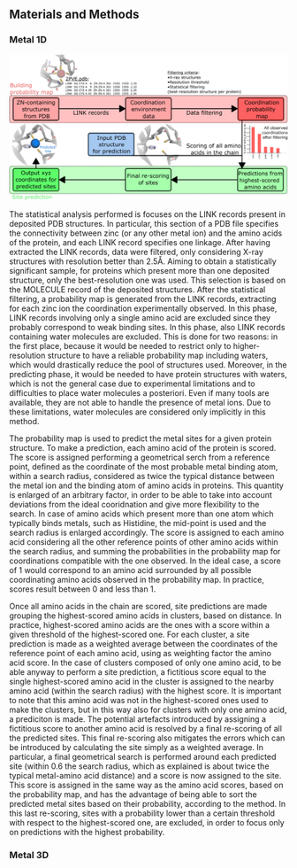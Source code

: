 ## Materials and Methods

### Metal 1D
![Workflow of Metal1D](images/metal1D_scheme_large.png)

The statistical analysis performed is focuses on the LINK records present in deposited PDB structures. In particular, this section of a PDB file specifies the connectivity between zinc (or any other metal ion) and the amino acids of the protein, and each LINK record specifies one linkage. After having extracted the LINK records, data were filtered, only considering X-ray structures with resolution better than $2.5 \text{\AA}$. Aiming to obtain a statistically significant sample, for proteins which present more than one deposited structure, only the best-resolution one was used. This selection is based on the MOLECULE record of the deposited structures.
After the statistical filtering, a probability map is generated from the LINK records, extracting for each zinc ion the coordination experimentally observed. In this phase, LINK records involving only a single amino acid are excluded since they probably correspond to weak binding sites. In this phase, also LINK records containing water molecules are excluded. This is done for two reasons: in the first place, because it would be needed to restrict only to higher-resolution structure to have a reliable probability map including waters, which would drastically reduce the pool of structures used. Moreover, in the predicting phase, it would be needed to have protein structures with waters, which is not the general case due to experimental limitations and to difficulties to place water molecules a posteriori. Even if many tools are available, they are not able to handle the presence of metal ions. Due to these limitations, water molecules are considered only implicitly in this method.
<!---
Not sure if it is the best way to discuss why water molecules were not considered. My be a good idea to have a separate section in the methods, describing problems related to waters molecules (which would motivate why in both methods waters are considered only implicitly.)
-->

The probability map is used to predict the metal sites for a given protein structure. To make a prediction, each amino acid of the protein is scored. The score is assigned performing a geometrical serch from a reference point, defined as the coordinate of the most probable metal binding atom, within a search radius, considered as twice the typical distance between the metal ion and the binding atom of amino acids in proteins. This quantity is enlarged of an arbitrary factor, in order to be able to take into account deviations from the ideal cooridnation and give more flexibility to the search. In case of amino acids which present more than one atom which typically binds metals, such as Histidine, the mid-point is used and the search radius is enlarged accordingly. 
The score is assigned to each amino acid considering all the other reference points of other amino acids within the search radius, and summing the probabilities in the probability map for coordinations compatible with the one observed. In the ideal case, a score of $1$ would correspond to an amino acid surrounded by all possible coordinating amino acids observed in the probability map. In practice, scores result between $0$ and less than $1$.

Once all amino acids in the chain are scored, site predictions are made grouping the highest-scored amino acids in clusters, based on distance. In practice, highest-scored amino acids are the ones with a score within a given threshold of the highest-scored one. For each cluster, a site prediction is made as a weighted average between the coordinates of the reference point of each amino acid, using as weighting factor the amino acid score. In the case of clusters composed of only one amino acid, to be able anyway to perform a site prediction, a fictitious score equal to the single highest-scored amino acid in the cluster is assigned to the nearby amino acid  (within the search radius) with the highest score. It is important to note that this amino acid was not in the highest-scored ones used to make the clusters, but in this way also for clusters with only one amino acid, a prediciton is made. The potential artefacts introduced by assigning a fictitious score to another amino acid is resolved by a final re-scoring of all the predicted sites.
This final re-scoring also mitigates the errors which can be introduced by calculating the site simply as a weighted average. In particular, a final geometrical search is performed around each predicted site (within $0.6$ the search radius, which as explained is about twice the typical metal-amino acid distance) and a score is now assigned to the site. This score is assigned in the same way as the amino acid scores, based on the probability map, and has the advantage of being able to sort the predicted metal sites based on their probability, according to the method. In this last re-scoring, sites with a probability lower than a certain threshold with respect to the highest-scored one, are excluded, in order to focus only on predictions with the highest probability. 

### Metal 3D